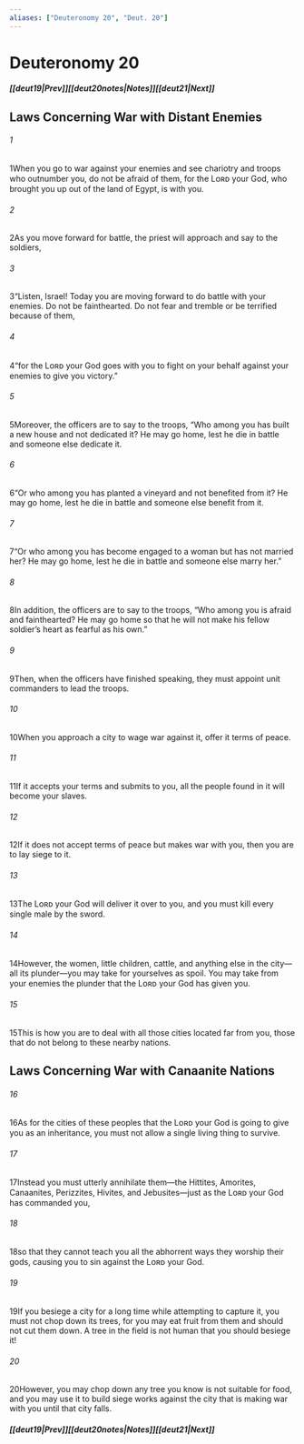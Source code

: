 ```yaml
---
aliases: ["Deuteronomy 20", "Deut. 20"]
---
```

# Deuteronomy 20
##### <span class=arrow-left></span>[[deut19|Prev]]<span class=navigation-separator></span>[[deut20notes|Notes]]<span class=navigation-separator></span>[[deut21|Next]]<span class=arrow-right></span>
## Laws Concerning War with Distant Enemies
###### 1
<span class=verse-first>1</span>When you go to war against your enemies and see chariotry and troops who outnumber you, do not be afraid of them, for the Lᴏʀᴅ your God, who brought you up out of the land of Egypt, is with you.
###### 2
<span class=verse-body>2</span>As you move forward for battle, the priest will approach and say to the soldiers,
###### 3
<span class=verse-body>3</span>“Listen, Israel! Today you are moving forward to do battle with your enemies. Do not be fainthearted. Do not fear and tremble or be terrified because of them,
###### 4
<span class=verse-body>4</span>“for the Lᴏʀᴅ your God goes with you to fight on your behalf against your enemies to give you victory.”
###### 5
<span class=verse-body>5</span>Moreover, the officers are to say to the troops, “Who among you has built a new house and not dedicated it? He may go home, lest he die in battle and someone else dedicate it.
###### 6
<span class=verse-body>6</span>“Or who among you has planted a vineyard and not benefited from it? He may go home, lest he die in battle and someone else benefit from it.
###### 7
<span class=verse-body>7</span>“Or who among you has become engaged to a woman but has not married her? He may go home, lest he die in battle and someone else marry her.”
###### 8
<span class=verse-body>8</span>In addition, the officers are to say to the troops, “Who among you is afraid and fainthearted? He may go home so that he will not make his fellow soldier’s heart as fearful as his own.”
###### 9
<span class=verse-body>9</span>Then, when the officers have finished speaking, they must appoint unit commanders to lead the troops.
<div class=paragraph-break></div>

###### 10
<span class=verse-first>10</span>When you approach a city to wage war against it, offer it terms of peace.
###### 11
<span class=verse-body>11</span>If it accepts your terms and submits to you, all the people found in it will become your slaves.
###### 12
<span class=verse-body>12</span>If it does not accept terms of peace but makes war with you, then you are to lay siege to it.
###### 13
<span class=verse-body>13</span>The Lᴏʀᴅ your God will deliver it over to you, and you must kill every single male by the sword.
###### 14
<span class=verse-body>14</span>However, the women, little children, cattle, and anything else in the city—all its plunder—you may take for yourselves as spoil. You may take from your enemies the plunder that the Lᴏʀᴅ your God has given you.
###### 15
<span class=verse-body>15</span>This is how you are to deal with all those cities located far from you, those that do not belong to these nearby nations.
## Laws Concerning War with Canaanite Nations
###### 16
<span class=verse-body>16</span>As for the cities of these peoples that the Lᴏʀᴅ your God is going to give you as an inheritance, you must not allow a single living thing to survive.
###### 17
<span class=verse-body>17</span>Instead you must utterly annihilate them—the Hittites, Amorites, Canaanites, Perizzites, Hivites, and Jebusites—just as the Lᴏʀᴅ your God has commanded you,
###### 18
<span class=verse-body>18</span>so that they cannot teach you all the abhorrent ways they worship their gods, causing you to sin against the Lᴏʀᴅ your God.
<div class=paragraph-break></div>

###### 19
<span class=verse-first>19</span>If you besiege a city for a long time while attempting to capture it, you must not chop down its trees, for you may eat fruit from them and should not cut them down. A tree in the field is not human that you should besiege it!
###### 20
<span class=verse-body>20</span>However, you may chop down any tree you know is not suitable for food, and you may use it to build siege works against the city that is making war with you until that city falls.
##### <span class=arrow-left></span>[[deut19|Prev]]<span class=navigation-separator></span>[[deut20notes|Notes]]<span class=navigation-separator></span>[[deut21|Next]]<span class=arrow-right></span>